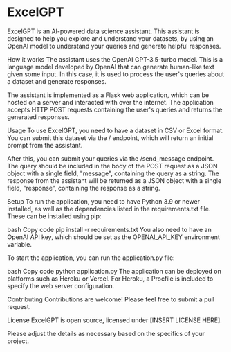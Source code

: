 # ExcelGPT
ExcelGPT is an AI-powered data science assistant. This assistant is designed to help you explore and understand your datasets, by using an OpenAI model to understand your queries and generate helpful responses.

How it works
The assistant uses the OpenAI GPT-3.5-turbo model. This is a language model developed by OpenAI that can generate human-like text given some input. In this case, it is used to process the user's queries about a dataset and generate responses.

The assistant is implemented as a Flask web application, which can be hosted on a server and interacted with over the internet. The application accepts HTTP POST requests containing the user's queries and returns the generated responses.

Usage
To use ExcelGPT, you need to have a dataset in CSV or Excel format. You can submit this dataset via the / endpoint, which will return an initial prompt from the assistant.

After this, you can submit your queries via the /send_message endpoint. The query should be included in the body of the POST request as a JSON object with a single field, "message", containing the query as a string. The response from the assistant will be returned as a JSON object with a single field, "response", containing the response as a string.

Setup
To run the application, you need to have Python 3.9 or newer installed, as well as the dependencies listed in the requirements.txt file. These can be installed using pip:

bash
Copy code
pip install -r requirements.txt
You also need to have an OpenAI API key, which should be set as the OPENAI_API_KEY environment variable.

To start the application, you can run the application.py file:

bash
Copy code
python application.py
The application can be deployed on platforms such as Heroku or Vercel. For Heroku, a Procfile is included to specify the web server configuration.

Contributing
Contributions are welcome! Please feel free to submit a pull request.

License
ExcelGPT is open source, licensed under [INSERT LICENSE HERE].

Please adjust the details as necessary based on the specifics of your project.
